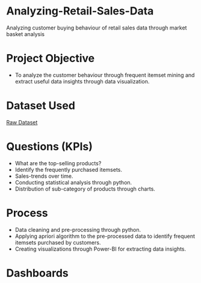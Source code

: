 # Analyzing-Retail-Sales-Data
Analyzing customer buying behaviour of retail sales data through market basket analysis

# Project Objective
- To analyze the customer behaviour through frequent itemset mining and extract useful data insights through data visualization.

# Dataset Used
<a href="https://github.com/deepti-chaudhary/Analyzing-Retail-Sales-Data/blob/main/Raw_data.csv">Raw Dataset</a>

# Questions (KPIs)
- What are the top-selling products?
- Identify the frequently purchased itemsets.
- Sales-trends over time.
- Conducting statistical analysis through python.
- Distribution of sub-category of products through charts.

# Process
- Data cleaning and pre-processing through python.
- Applying apriori algorithm to the pre-processed data to identify frequent itemsets purchased by customers.
- Creating visualizations through Power-BI for extracting data insights.

# Dashboards

